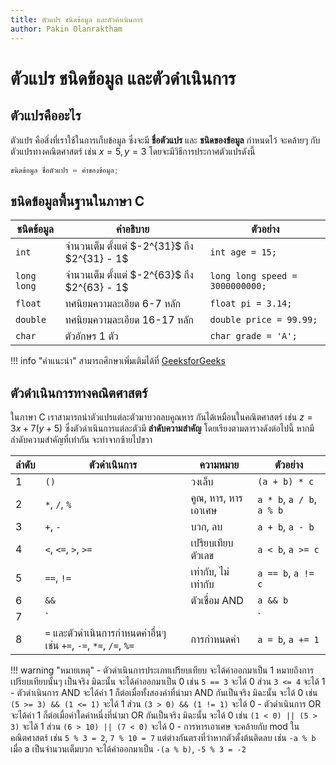 ```yaml
---
title: ตัวแปร ชนิดข้อมูล และตัวดำเนินการ
author: Pakin Olanraktham
---
```


# ตัวแปร ชนิดข้อมูล และตัวดำเนินการ

## ตัวแปรคืออะไร
ตัวแปร คือสิ่งที่เราใช้ในการเก็บข้อมูล ซึ่งจะมี **ชื่อตัวแปร** และ **ชนิดของข้อมูล** กำหนดไว้ จะคล้ายๆ กับตัวแปรทางคณิตศาสตร์ เช่น $x = 5, y = 3$ โดยจะมีวิธีการประกาศตัวแปรดังนี้

```c
ชนิดข้อมูล ชื่อตัวแปร = ค่าของข้อมูล;
```

## ชนิดข้อมูลพื้นฐานในภาษา C
| ชนิดข้อมูล  | คำอธิบาย                                         | ตัวอย่าง                        |
| ----------- | ------------------------------------------------ | ------------------------------- |
| `int`       | จำนวนเต็ม ตั้งแต่ \$-2^{31}\$ ถึง \$2^{31} - 1\$ | `int age = 15;`                 |
| `long long` | จำนวนเต็ม ตั้งแต่ \$-2^{63}\$ ถึง \$2^{63} - 1\$ | `long long speed = 3000000000;` |
| `float`     | ทศนิยมความละเอียด 6-7 หลัก                       | `float pi = 3.14;`              |
| `double`    | ทศนิยมความละเอียด 16-17 หลัก                     | `double price = 99.99;`         |
| `char`      | ตัวอักษร 1 ตัว                                   | `char grade = 'A';`             |

!!! info "คำแนะนำ"
    สามารถศึกษาเพิ่มเติมได้ที่ <a href="https://www.geeksforgeeks.org/c/data-types-in-c/" target="_blank" rel="noopener noreferrer">GeeksforGeeks</a>

## ตัวดำเนินการทางคณิตศาสตร์
ในภาษา C เราสามารถนำตัวแปรแต่ละตัวมาบวกลบคูณหาร กันได้เหมือนในคณิตศาสตร์ เช่น $z = 3x+7(y+5)$ ซึ่งตัวดำเนินการแต่ละตัวมี **ลำดับความสำคัญ** โดยเรียงตามตารางดังต่อไปนี้ หากมีลำดับความสำคัญที่เท่ากัน จะทำจากซ้ายไปขวา

| ลำดับ | ตัวดำเนินการ                         | ความหมาย                     | ตัวอย่าง                      |
|-------|-------------------------------------|------------------------------|------------------------------|
| 1     | `()`                                | วงเล็บ                       | `(a + b) * c`                |
| 2     | `*`, `/`, `%`                       | คูณ, หาร, หารเอาเศษ         | `a * b`, `a / b`, `a % b`    |
| 3     | `+`, `-`                           | บวก, ลบ                      | `a + b`, `a - b`             |
| 4     | `<`, `<=`, `>`, `>=`               | เปรียบเทียบตัวเลข            | `a < b`, `a >= c`            |
| 5     | `==`, `!=`                         | เท่ากับ, ไม่เท่ากับ          | `a == b`, `a != c`           |
| 6     | `&&`                              | ตัวเชื่อม AND         | `a && b`                     |
| 7     | `||`                              | ตัวเชื่อม OR          | `a || b`                     |
| 8     | `=` และตัวดำเนินการกำหนดค่าอื่นๆ เช่น `+=`, `-=`, `*=`, `/=`, `%=` | การกำหนดค่า                 | `a = b`, `a += 1`            |

!!! warning "หมายเหตุ"
    - ตัวดำเนินการประเภทเปรียบเทียบ จะได้ค่าออกมาเป็น 1 หมายถึงการเปรียบเทียบนั้นๆ เป็นจริง มิฉะนั้น จะได้ค่าออกมาเป็น 0 เช่น `5 == 3` จะได้ 0 ส่วน `3 <= 4` จะได้ 1
    - ตัวดำเนินการ AND จะได้ค่า 1 ก็ต่อเมื่อทั้งสองค่าที่นำมา AND กันเป็นจริง มิฉะนั้น จะได้ 0 เช่น `(5 >= 3) && (1 <= 1)` จะได้ 1 ส่วน `(3 > 0) && (1 != 1)` จะได้ 0
    - ตัวดำเนินการ OR จะได้ค่า 1 ก็ต่อเมื่อค่าใดค่าหนึ่งที่นำมา OR กันเป็นจริง มิฉะนั้น จะได้ 0 เช่น `(1 < 0) || (5 > 3)` จะได้ 1 ส่วน `(6 > 10) || (7 < 0)` จะได้ 0
    - การหารเอาเศษ จะคล้ายกับ mod ในคณิตศาสตร์ เช่น `5 % 3 = 2`, `7 % 10 = 7` แต่ต่างกันตรงที่ว่าหากตัวตั้งต้นติดลบ เช่น `-a % b` เมื่อ a เป็นจำนวนเต็มบวก จะได้ค่าออกมาเป็น `-(a % b)`, `-5 % 3 = -2`